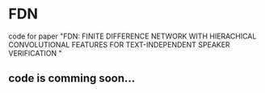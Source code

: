 # FDN
code for paper "FDN: FINITE DIFFERENCE NETWORK WITH HIERACHICAL CONVOLUTIONAL FEATURES FOR TEXT-INDEPENDENT SPEAKER VERIFICATION "
## code is comming soon...
